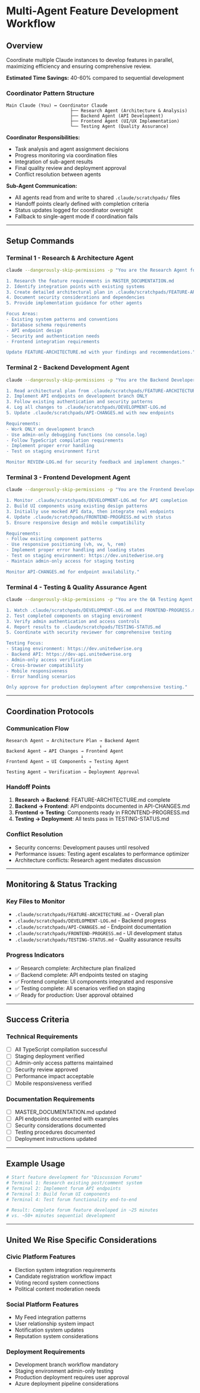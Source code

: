 # Multi-Agent Feature Development Workflow

## Overview
Coordinate multiple Claude instances to develop features in parallel, maximizing efficiency and ensuring comprehensive review.

**Estimated Time Savings:** 40-60% compared to sequential development

### Coordinator Pattern Structure
```
Main Claude (You) ↔ Coordinator Claude
                        ├── Research Agent (Architecture & Analysis)
                        ├── Backend Agent (API Development)
                        ├── Frontend Agent (UI/UX Implementation)
                        └── Testing Agent (Quality Assurance)
```

**Coordinator Responsibilities:**
- Task analysis and agent assignment decisions
- Progress monitoring via coordination files
- Integration of sub-agent results
- Final quality review and deployment approval
- Conflict resolution between agents

**Sub-Agent Communication:**
- All agents read from and write to shared `.claude/scratchpads/` files
- Handoff points clearly defined with completion criteria
- Status updates logged for coordinator oversight
- Fallback to single-agent mode if coordination fails

---

## Setup Commands

### Terminal 1 - Research & Architecture Agent
```bash
claude --dangerously-skip-permissions -p "You are the Research Agent for United We Rise. Your role:

1. Research the feature requirements in MASTER_DOCUMENTATION.md
2. Identify integration points with existing systems
3. Create detailed architectural plan in .claude/scratchpads/FEATURE-ARCHITECTURE.md
4. Document security considerations and dependencies
5. Provide implementation guidance for other agents

Focus Areas:
- Existing system patterns and conventions
- Database schema requirements
- API endpoint design
- Security and authentication needs
- Frontend integration requirements

Update FEATURE-ARCHITECTURE.md with your findings and recommendations."
```

### Terminal 2 - Backend Development Agent
```bash
claude --dangerously-skip-permissions -p "You are the Backend Developer for United We Rise. Your role:

1. Read architectural plan from .claude/scratchpads/FEATURE-ARCHITECTURE.md
2. Implement API endpoints on development branch ONLY
3. Follow existing authentication and security patterns
4. Log all changes to .claude/scratchpads/DEVELOPMENT-LOG.md
5. Update .claude/scratchpads/API-CHANGES.md with new endpoints

Requirements:
- Work ONLY on development branch
- Use admin-only debugging functions (no console.log)
- Follow TypeScript compilation requirements
- Implement proper error handling
- Test on staging environment first

Monitor REVIEW-LOG.md for security feedback and implement changes."
```

### Terminal 3 - Frontend Development Agent
```bash
claude --dangerously-skip-permissions -p "You are the Frontend Developer for United We Rise. Your role:

1. Monitor .claude/scratchpads/DEVELOPMENT-LOG.md for API completion
2. Build UI components using existing design patterns
3. Initially use mocked API data, then integrate real endpoints
4. Update .claude/scratchpads/FRONTEND-PROGRESS.md with status
5. Ensure responsive design and mobile compatibility

Requirements:
- Follow existing component patterns
- Use responsive positioning (vh, vw, %, rem)
- Implement proper error handling and loading states
- Test on staging environment: https://dev.unitedwerise.org
- Maintain admin-only access for staging testing

Monitor API-CHANGES.md for endpoint availability."
```

### Terminal 4 - Testing & Quality Assurance Agent
```bash
claude --dangerously-skip-permissions -p "You are the QA Testing Agent for United We Rise. Your role:

1. Watch .claude/scratchpads/DEVELOPMENT-LOG.md and FRONTEND-PROGRESS.md
2. Test completed components on staging environment
3. Verify admin authentication and access controls
4. Report results to .claude/scratchpads/TESTING-STATUS.md
5. Coordinate with security reviewer for comprehensive testing

Testing Focus:
- Staging environment: https://dev.unitedwerise.org
- Backend API: https://dev-api.unitedwerise.org
- Admin-only access verification
- Cross-browser compatibility
- Mobile responsiveness
- Error handling scenarios

Only approve for production deployment after comprehensive testing."
```

---

## Coordination Protocols

### Communication Flow
```
Research Agent → Architecture Plan → Backend Agent
                                   ↓
Backend Agent → API Changes → Frontend Agent
                            ↓
Frontend Agent → UI Components → Testing Agent
                               ↓
Testing Agent → Verification → Deployment Approval
```

### Handoff Points
1. **Research → Backend**: FEATURE-ARCHITECTURE.md complete
2. **Backend → Frontend**: API endpoints documented in API-CHANGES.md
3. **Frontend → Testing**: Components ready in FRONTEND-PROGRESS.md
4. **Testing → Deployment**: All tests pass in TESTING-STATUS.md

### Conflict Resolution
- Security concerns: Development pauses until resolved
- Performance issues: Testing agent escalates to performance optimizer
- Architecture conflicts: Research agent mediates discussion

---

## Monitoring & Status Tracking

### Key Files to Monitor
- `.claude/scratchpads/FEATURE-ARCHITECTURE.md` - Overall plan
- `.claude/scratchpads/DEVELOPMENT-LOG.md` - Backend progress
- `.claude/scratchpads/API-CHANGES.md` - Endpoint documentation
- `.claude/scratchpads/FRONTEND-PROGRESS.md` - UI development status
- `.claude/scratchpads/TESTING-STATUS.md` - Quality assurance results

### Progress Indicators
- ✅ Research complete: Architecture plan finalized
- ✅ Backend complete: API endpoints tested on staging
- ✅ Frontend complete: UI components integrated and responsive
- ✅ Testing complete: All scenarios verified on staging
- ✅ Ready for production: User approval obtained

---

## Success Criteria

### Technical Requirements
- [ ] All TypeScript compilation successful
- [ ] Staging deployment verified
- [ ] Admin-only access patterns maintained
- [ ] Security review approved
- [ ] Performance impact acceptable
- [ ] Mobile responsiveness verified

### Documentation Requirements
- [ ] MASTER_DOCUMENTATION.md updated
- [ ] API endpoints documented with examples
- [ ] Security considerations documented
- [ ] Testing procedures documented
- [ ] Deployment instructions updated

---

## Example Usage

```bash
# Start feature development for "Discussion Forums"
# Terminal 1: Research existing post/comment system
# Terminal 2: Implement forum API endpoints
# Terminal 3: Build forum UI components
# Terminal 4: Test forum functionality end-to-end

# Result: Complete forum feature developed in ~25 minutes
# vs. ~50+ minutes sequential development
```

---

## United We Rise Specific Considerations

### Civic Platform Features
- Election system integration requirements
- Candidate registration workflow impact
- Voting record system connections
- Political content moderation needs

### Social Platform Features
- My Feed integration patterns
- User relationship system impact
- Notification system updates
- Reputation system considerations

### Deployment Requirements
- Development branch workflow mandatory
- Staging environment admin-only testing
- Production deployment requires user approval
- Azure deployment pipeline considerations